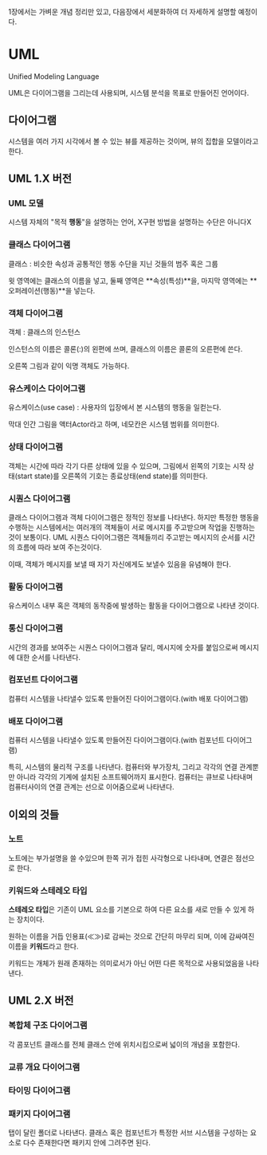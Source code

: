 1장에서는 가벼운 개념 정리만 있고, 다음장에서 세분화하여 더 자세하게 설명할 예정이다.



# UML

Unified Modeling Language



UML은 다이어그램을 그리는데 사용되며, 시스템 분석을 목표로 만들어진 언어이다. 



## 다이어그램

시스템을 여러 가지 시각에서 볼 수 있는 뷰를 제공하는 것이며, 뷰의 집합을 모델이라고 한다.



## UML 1.X 버전



### UML 모델

시스템 자체의 "목적 **행동**"을 설명하는 언어,  X구현 방법을 설명하는 수단은 아니다X



### 클래스 다이어그램

클래스 : 비슷한 속성과 공통적인 행동 수단을 지닌 것들의 범주 혹은 그룹



윗 영역에는 클래스의 이름을 넣고, 둘째 영역은 **속성(특성)**을, 마지막 영역에는 **오퍼레이션(행동)**을 넣는다.



### 객체 다이어그램

객체 : 클래스의 인스턴스



인스턴스의 이름은 콜론(:)의 왼편에 쓰며, 클래스의 이름은 콜론의 오른편에 쓴다.

오른쪽 그림과 같이 익명 객체도 가능하다.



### 유스케이스 다이어그램

유스케이스(use case) : 사용자의 입장에서 본 시스템의 행동을 일컫는다.



막대 인간 그림을 액터Actor라고 하며, 네모칸은 시스템 범위를 의미한다.



### 상태 다이어그램

 

객체는 시간에 따라 각기 다른 상태에 있을 수 있으며, 그림에서 왼쪽의 기호는 시작 상태(start state)를 오른쪽의 기호는 종료상태(end state)를 의미한다.



### 시퀀스 다이어그램



클래스 다이어그램과 객체 다이어그램은 정적인 정보를 나타낸다. 하지만 특정한 행동을 수행하는 시스템에서는 여러개의 객체들이 서로 메시지를 주고받으며 작업을 진행하는 것이 보통이다. UML 시퀀스 다이어그램은 객체들끼리 주고받는 메시지의 순서를 시간의 흐름에 따라 보여 주는것이다.

이때, 객체가 메시지를 보낼 때 자기 자신에게도 보낼수 있음을 유념해야 한다.



### 활동 다이어그램



유스케이스 내부 혹은 객체의 동작중에 발생하는 활동을 다이어그램으로 나타낸 것이다.



### 통신 다이어그램



시간의 경과를 보여주는 시퀀스 다이어그램과 달리, 메시지에 숫자를 붙임으로써 메시지에 대한 순서를 나타낸다.



### 컴포넌트 다이어그램



컴퓨터 시스템을 나타낼수 있도록 만들어진 다이어그램이다.(with 배포 다이어그램)



### 배포 다이어그램



컴퓨터 시스템을 나타낼수 있도록 만들어진 다이어그램이다.(with 컴포넌트 다이어그램)

특히, 시스템의 물리적 구조를 나타낸다. 컴퓨터와 부가장치, 그리고 각각의 연결 관계뿐만 아니라 각각의 기계에 설치된 소프트웨어까지 표시한다. 컴퓨터는 큐브로 나타내며 컴퓨터사이의 연결 관계는 선으로 이어줌으로써 나타낸다.



## 이외의 것들



### 노트

노트에는 부가설명을 쓸 수있으며 한쪽 귀가 접힌 사각형으로 나타내며, 연결은 점선으로 한다.



### 키워드와 스테레오 타입

**스테레오 타입**은 기존이 UML 요소를 기본으로 하여 다른 요소를 새로 만들 수 있게 하는 장치이다.

원하는 이름을 거듭 인용표(≪≫)로 감싸는 것으로 간단히 마무리 되며, 이에 감싸여진 이름을 **키워드**라고 한다.

키워드는 개체가 원래 존재하는 의미로서가 아닌 어떤 다른 목적으로 사용되었음을 나타낸다.



## UML 2.X 버전



### 복합체 구조 다이어그램



각 콤포넌트 클래스를 전체 클래스 안에 위치시킴으로써 넓이의 개념을 포함한다.



### 교류 개요 다이어그램



### 타이밍 다이어그램



### 패키지 다이어그램



탭이 달린 폴더로 나타낸다. 클래스 혹은 컴포넌트가 특정한 서브 시스템을 구성하는 요소로 다수 존재한다면 패키지 안에 그려주면 된다.
